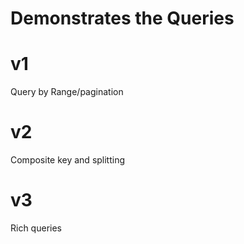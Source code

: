 Demonstrates the Queries
========================

v1
===
Query by Range/pagination

v2
===
Composite key and splitting

v3
===
Rich queries


